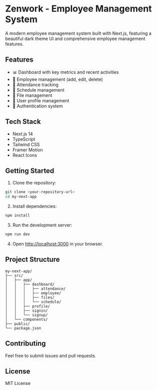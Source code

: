 # Zenwork - Employee Management System

A modern employee management system built with Next.js, featuring a beautiful dark theme UI and comprehensive employee management features.

## Features

- 📊 Dashboard with key metrics and recent activities
- 👥 Employee management (add, edit, delete)
- 📅 Attendance tracking
- 📆 Schedule management
- 📁 File management
- 👤 User profile management
- 🔐 Authentication system

## Tech Stack

- Next.js 14
- TypeScript
- Tailwind CSS
- Framer Motion
- React Icons

## Getting Started

1. Clone the repository:
```bash
git clone <your-repository-url>
cd my-next-app
```

2. Install dependencies:
```bash
npm install
```

3. Run the development server:
```bash
npm run dev
```

4. Open [http://localhost:3000](http://localhost:3000) in your browser.

## Project Structure

```
my-next-app/
├── src/
│   ├── app/
│   │   ├── dashboard/
│   │   │   ├── attendance/
│   │   │   ├── employee/
│   │   │   ├── files/
│   │   │   └── schedule/
│   │   ├── profile/
│   │   ├── signin/
│   │   └── signup/
│   └── components/
├── public/
└── package.json
```

## Contributing

Feel free to submit issues and pull requests.

## License

MIT License
